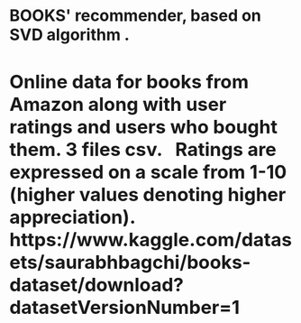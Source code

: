  <h1>BOOKS' recommender, based on SVD algorithm .<h1>
<div>
  <h3>Online data for books from Amazon along with user ratings and users who bought them. 3 files csv.  
Ratings are expressed on a scale from 1-10 (higher values denoting higher appreciation).
https://www.kaggle.com/datasets/saurabhbagchi/books-dataset/download?datasetVersionNumber=1 </h3>
</div>
